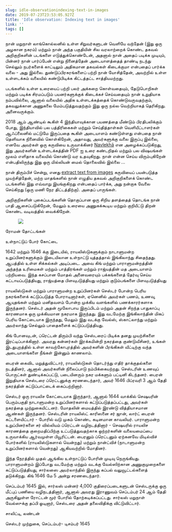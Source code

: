 ```yaml
---
slug: idle-observationindexing-text-in-images
date: 2019-07-23T23:53:05.927Z
title: 'Idle observation: Indexing text in images'
link: ''
tags: []
---
```


நான் மறுநாள் லாங்கொல்லனில் உள்ள சிறுவர்களுடன் வெளியே வந்தேன் (இது ஒரு அழகான நகரம்) மற்றும் நான் அந்த பகுதியின் சில வரலாற்றைக் கொண்ட தகவல் அறிகுறிகளின் படங்களை எடுத்துக்கொண்டேன், அதனால் நான் அதைப் படிக்க முடியும், பின்னர் நான் பார்ப்பேன் என்று நினைத்தேன் அடையாளத்தைத் தாண்டி நடந்து செல்லும் நபர்களைக் காட்டிலும் அதிகமான தகவல்கள் கிடைக்குமா என்பதைப் பார்க்க வலை - அது இல்லை. துண்டுப்பிரசுரங்களைப் பற்றி நான் யோசித்தேன், அவற்றில் உள்ள உள்ளடக்கம் வலையில் கண்டுபிடிக்க கிட்டத்தட்ட சாத்தியமற்றது.

படங்களில் உள்ள உரையைப் பற்றி பலர் அக்கறை கொள்வதையும், தேடுபொறிகள் மற்றும் படிக்க சிரமப்படும் பயனர்களுக்குக் கிடைக்கச் செய்வதையும் நான் உறுதியாக நம்பவில்லை, ஆனால் வலையில் அதிக உள்ளடக்கத்தைக் கொண்டுவருவதற்கும், தகவலுக்கான அணுகலை மேம்படுத்துவதற்கும் இது ஒரு நல்ல வெற்றியாகத் தெரிகிறது. அனைவருக்கும்.

2018 ஆம் ஆண்டில் கூகிள் 4 இந்தியாவுக்கான பயணத்தை மீண்டும் பிரதிபலிக்கும் போது, இந்தியாவில் பல பத்திரிகைகள் மற்றும் செய்தித்தாள்கள் வெளியீட்டாளர்கள் ஆஃப்லைனில் மட்டுமே இருப்பதை கூகிள் அடையாளம் கண்டுள்ளது என்பதை நான் தெளிவாக நினைவில் கொள்கிறேன், அதாவது, அவர்களுக்கு வலை இருப்பு இல்லை, எனவே அவர்கள் ஒரு கருவியை உருவாக்கினர் [Navlekh&#x0101;](https://navlekha.withgoogle.com/intl/en/#!/overview) என அழைக்கப்படுகிறது, இது அவர்களின் உள்ளடக்கத்தின் PDF ஐ உரை கண்டறிதல் மற்றும் பல விஷயங்கள் மூலம் எளிதாக வலையில் கொண்டு வர உதவுகிறது. நான் என்ன செய்ய விரும்புகிறேன் என்பதிலிருந்து இது ஒரு மில்லியன் மைல் தொலைவில் இல்லை ...

நான் திரும்பிச் சென்று, எனது [extract text from images](/extracting-text-from-an-imageexperiments-with-shape-detection/) கருவியைப் பயன்படுத்த முயற்சித்தேன், மற்ற மாதங்களில் நான் எழுதிய தகவல் அறிகுறிகளைக் கொண்ட படங்களில் இது எவ்வாறு இயங்குகிறது என்பதைப் பார்க்க, அது நன்றாக வேலை செய்கிறது (ஒரு மணி நேர திட்டத்திற்கு). அதைப் பாருங்கள்.

அறிகுறிகளின் புகைப்படங்களின் தொகுப்பான ஒரு சிறிய தளத்தைத் தொடங்க நான் பாதி ஆசைப்படுகிறேன், மேலும் உரையை அணுகக்கூடிய மற்றும் குறியீட்டு திறன் கொண்ட வடிவத்தில் வைக்கிறேன்.

<figure><img src="/images/2019-07-23-idle-observationindexing-text-in-images-0.jpeg"></figure>

ரோமன் தோட்டங்கள்

உள்நாட்டுப் போர் கோட்டை

1642 மற்றும் 1646 க்கு இடையில், ராயலிஸ்டுகளுக்கும் நாடாளுமன்ற உறுப்பினர்களுக்கும் இடையிலான உள்நாட்டு யுத்தத்தால் இங்கிலாந்து சிதைந்தது. ஆபத்தில் உள்ள சிக்கல்கள் அடிப்படை. அவை கிங் மற்றும் பாராளுமன்றத்தின் அந்தந்த உரிமைகள் மற்றும் பாத்திரங்கள் மற்றும் ராஜ்யத்தின் மத அடையாளம் பற்றியவை. இந்த கசப்பான மோதல் அனைவரையும் பக்கங்களைத் தேர்வு செய்ய கட்டாயப்படுத்தியது, ராஜ்யத்தை பிளவுபடுத்தியது மற்றும் குடும்பங்களை பிளவுபடுத்தியது

ராயலிஸ்டுகள் மற்றும் பாராளுமன்ற உறுப்பினர்கள் செஸ்டர் போன்ற பெரிய நகரங்களைக் கட்டுப்படுத்த போராடினார்கள், ஏனெனில் அவர்கள் பணம், உணவு, ஆயுதங்கள் மற்றும் மனிதவளம் போன்ற முக்கிய வளங்களில் பணக்காரர்களாக இருந்தனர். செஸ்டர் அதன் மூலோபாய இருப்பிடம் மற்றும் அதன் சிறந்த பாதுகாப்பு காரணமாக ஒரு முக்கியமான நகரமாக இருந்தது. இது வடமேற்கு இங்கிலாந்தின் மிகப் பெரிய கோட்டையாக இருந்தது, மேலும் இது வடக்கு வேல்ஸ், ஸ்காட்லாந்து மற்றும் அயர்லாந்து செல்லும் பாதைகளைக் கட்டுப்படுத்தியது.

கிங் போனவுடன், ப்ரெட்டன் திரும்பி வந்து செஸ்டரைப் பிடிக்க தனது முயற்சிகளை இரட்டிப்பாக்கினார். அவரது கன்னர்கள் இரக்கமின்றி நகரத்தை குண்டுவீசினர், உங்கள் இடதுபுறத்தில் உள்ள காவற்கோபுரத்தில் அவர்களின் பீரங்கிகள் வீட்டிற்கு வந்த அடையாளங்களை நீங்கள் இன்னும் காணலாம்.

பைரன் கைவிட மறுத்துவிட்டார், ராயலிஸ்டுகள் தொடர்ந்து எதிர் தாக்குதல்களை நடத்தினர், ஆனால் அவர்களின் நிலைப்பாடு நம்பிக்கையற்றது. செஸ்டரின் உணவுப் பொருட்கள் துண்டிக்கப்பட்டு, படையினரும் நகர மக்களும் பட்டினி கிடந்தனர். பைரன் இறுதியாக செஸ்டரை ப்ரெட்டனுக்கு சரணடைந்தார், அவர் 1646 பிப்ரவரி 3 ஆம் தேதி நகரத்தின் கட்டுப்பாட்டைக் கைப்பற்றினார்.

செஸ்டர் ஒரு ராயலிச கோட்டையாக இருந்தார், ஆனால் 1644 வாக்கில் செஷயரின் பெரும்பகுதி நாடாளுமன்ற உறுப்பினர்களால் கட்டுப்படுத்தப்பட்டது, அவர்கள் நகரத்தை முற்றுகையிட்டனர். மோதலின் மையத்தில் இரண்டு வித்தியாசமான ஆண்கள் இருந்தனர். செஸ்டரின் ராயலிஸ்ட் காரிஸனை சர் ஜான், லார்ட் பைரன் கட்டளையிட்டார் - போரில் வடு முகம் கொண்ட கடினமான காவலியர். பாராளுமன்ற உறுப்பினர்களை சர் வில்லியம் ப்ரெட்டன் வழிநடத்தினார் - செஷயரில் ராயலிச காரணத்தை குறைமதிப்பிற்கு உட்படுத்துவதற்காக ஒற்றர்களின் வலையமைப்பை உருவாக்கிய ஆர்வமுள்ள பியூரிட்டன். பைரனும் ப்ரெட்டனும் ஏற்கனவே மிடில்விச் போர்களில் (ராயலிஸ்டுகளால் வென்றது) மற்றும் நான்ட்விச் (நாடாளுமன்ற உறுப்பினர்களால் வென்றது) ஆகியவற்றில் மோதினர்.

இந்த நேரத்தில் முதல் ஆங்கில உள்நாட்டுப் போரின் முடிவு நெருங்கியது. பாராளுமன்றம் இப்போது வடமேற்கு மற்றும் வடக்கு வேல்ஸிற்கான அணுகுமுறைகளை கட்டுப்படுத்தியது, சார்லஸை அயர்லாந்தில் இருந்து கப்பல் வலுவூட்டல்களைத் தடுக்கிறது. கிங் 1646 மே 5 அன்று சரணடைந்தார்.

செப்டம்பர் 1645 இல், சார்லஸ் மன்னர் 4,000 குதிரைப்படைகளுடன் செஸ்டருக்கு ஒரு மீட்புப் பணியை வழிநடத்தினார், ஆனால் அவரது இராணுவம் செப்டம்பர் 24 ஆம் தேதி அருகிலுள்ள ரோட்டன் மூர் போரில் தோற்கடிக்கப்பட்டது. சார்லஸ் மறுநாள் வேல்ஸுக்கு தப்பி ஓடினார், செஸ்டரை அதன் தலைவிதிக்கு விட்டுவிட்டார்.

சாலிட்டி, லண்டன்

செஸ்டர் முற்றுகை, செப்டம்பர்- டிசம்பர் 1645

